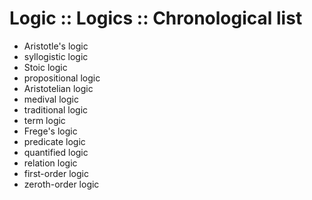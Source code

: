 # Logic :: Logics :: Chronological list

- Aristotle's logic
- syllogistic logic
- Stoic logic
- propositional logic
- Aristotelian logic
- medival logic
- traditional logic
- term logic
- Frege's logic
- predicate logic
- quantified logic
- relation logic
- first-order logic
- zeroth-order logic
